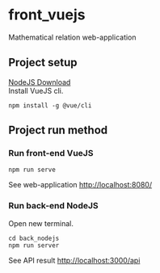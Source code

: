 # front_vuejs
Mathematical relation web-application

## Project setup
[NodeJS Download](https://nodejs.org)  
Install VueJS cli.
```
npm install -g @vue/cli
```
## Project run method
### Run front-end VueJS
```
npm run serve
```
See web-application [http://localhost:8080/](http://localhost:8080/)

### Run back-end NodeJS
Open new terminal.
```
cd back_nodejs
npm run server
```
See API result [http://localhost:3000/api](http://localhost:3000/api)
